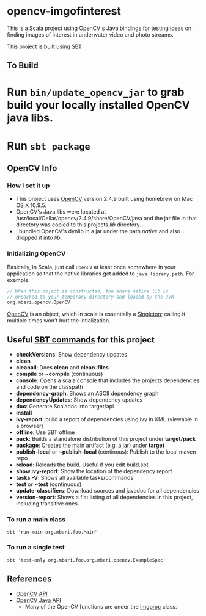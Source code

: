 # opencv-imgofinterest

This is a Scala project using OpenCV's Java bindings for testing ideas on finding images of interest in underwater video and photo streams.

This project is built using [SBT](http://www.scala-sbt.org/)

## To Build  
# Run `bin/update_opencv_jar` to grab build your locally installed OpenCV java libs.
# Run `sbt package`

## OpenCV Info

### How I set it up
- This project uses [OpenCV](http://opencv.org/) version 2.4.9 built using homebrew on Mac OS X 10.9.5. 
- OpenCV's Java libs were located at /usr/local/Cellar/opencv/2.4.9/share/OpenCV/java and the jar file in that directory was copied to this projects _lib_ directory. 
- I bundled OpenCV's dynlib in a jar under the path _native_ and also dropped it into _lib_.

### Initializing OpenCV
Basically, in Scala, just call `OpenCV` at least once somewhere in your application so that the native libraries get added to `java.library.path`. For example:

```scala
// When this object is constructed, the share native lib is 
// unpacked to your temporary directory and loaded by the JVM
org.mbari.opencv.OpenCV
```
[OpenCV](https://github.com/hohonuuli/opencv-imgofinterest/blob/master/src/main/scala/org/mbari/opencv/OpenCV.scala) is an object, which in scala is essentially a [Singleton](https://en.wikipedia.org/wiki/Singleton_pattern); calling it multiple times won't hurt the intialization.

## Useful [SBT commands](http://www.scala-sbt.org/release/docs/Command-Line-Reference.html) for this project

- __checkVersions__: Show dependency updates
- __clean__
- __cleanall__: Does __clean__ and __clean-files__
- __compile__ or __~compile__ (continuous)
- __console__: Opens a scala console that includes the projects dependencies and code on the classpath
- __dependency-graph__: Shows an ASCII dependency graph
- __dependencyUpdates__: Show dependency updates
- __doc__: Generate Scaladoc into target/api
- __install__
- __ivy-report__: build a report of dependencies using ivy in XML (viewable in a browser)
- __offline__: Use SBT offline
- __pack__: Builds a standalone distribution of this project under __target/pack__
- __package__: Creates the main artifact (e.g. a jar) under __target__
- __publish-local__ or __~publish-local__ (continous): Publish to the local maven repo
- __reload__: Reloads the build. Useful if you edit build.sbt.
- __show ivy-report__: Show the location of the dependency report
- __tasks -V__: Shows all available tasks/commands
- __test__ or __~test__ (continuous)
- __update-classifiers__: Download sources and javadoc for all dependencies
- __version-report__: Shows a flat listing of all dependencies in this project, including transitive ones.

### To run a main class
`sbt 'run-main org.mbari.foo.Main'`

### To run a single test
`sbt 'test-only org.mbari.foo.org.mbari.opencv.ExampleSpec'`

## References

- [OpenCV API](http://docs.opencv.org/modules/refman.html)
- [OpenCV Java API](http://docs.opencv.org/java/)
  - Many of the OpenCV functions are under the [Imgproc](http://docs.opencv.org/java/org/opencv/imgproc/Imgproc.html) class.

